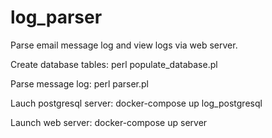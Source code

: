 # log_parser
Parse email message log and view logs via web server.

Create database tables:
perl populate_database.pl

Parse message log:
perl parser.pl

Lauch postgresql server:
docker-compose up log_postgresql

Launch web server:
docker-compose up server
